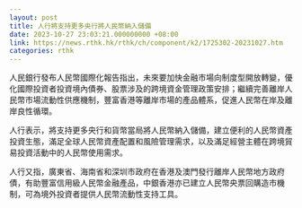 ```yaml
---
layout: post
title: 人行將支持更多央行將人民幣納入儲備
date: 2023-10-27 23:03:21.000000000 +08:00
link: https://news.rthk.hk/rthk/ch/component/k2/1725302-20231027.htm
categories: rthk
---
```


人民銀行發布人民幣國際化報告指出，未來要加快金融市場向制度型開放轉變，優化國際投資者投資境內債券、股票涉及的跨境資金管理政策安排；繼續完善離岸人民幣市場流動性供應機制，豐富香港等離岸市場的產品體系，促進人民幣在岸及離岸良性循環。

人行表示，將支持更多央行和貨幣當局將人民幣納入儲備，建立便利的人民幣資產投資生態，滿足全球人民幣資產配置和風險管理需求，以及滿足經營主體在跨境貿易投資活動中的人民幣使用需求。

人行又指，廣東省、海南省和深圳市政府在香港及澳門發行離岸人民幣地方政府債，有助豐富信用級人民幣金融產品，中銀香港亦已建立人民幣央票回購造市機制，可為境外投資者提供人民幣流動性支持工具。
